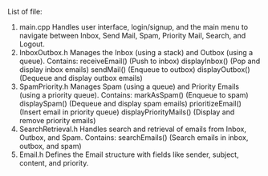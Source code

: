 List of file:

1. main.cpp
Handles user interface, login/signup, and the main menu to navigate between Inbox, Send Mail, Spam, Priority Mail, Search, and Logout.
2. InboxOutbox.h
Manages the Inbox (using a stack) and Outbox (using a queue).
Contains:
receiveEmail() (Push to inbox)
displayInbox() (Pop and display inbox emails)
sendMail() (Enqueue to outbox)
displayOutbox() (Dequeue and display outbox emails)
3. SpamPriority.h
Manages Spam (using a queue) and Priority Emails (using a priority queue).
Contains:
markAsSpam() (Enqueue to spam)
displaySpam() (Dequeue and display spam emails)
prioritizeEmail() (Insert email in priority queue)
displayPriorityMails() (Display and remove priority emails)
4. SearchRetrieval.h
Handles search and retrieval of emails from Inbox, Outbox, and Spam.
Contains:
searchEmails() (Search emails in inbox, outbox, and spam)
5. Email.h
Defines the Email structure with fields like sender, subject, content, and priority.
